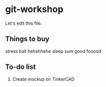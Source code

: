# git-workshop
Let's edit this file.

## Things to buy

stress ball hehehhehe
sleep
sum good fooood


## To-do list
1. Create mockup on TinkerCAD
